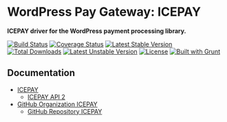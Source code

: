 # WordPress Pay Gateway: ICEPAY

**ICEPAY driver for the WordPress payment processing library.**

[![Build Status](https://travis-ci.org/wp-pay-gateways/icepay.svg?branch=develop)](https://travis-ci.org/wp-pay-gateways/icepay)
[![Coverage Status](https://coveralls.io/repos/wp-pay-gateways/icepay/badge.svg?branch=master&service=github)](https://coveralls.io/github/wp-pay-gateways/icepay?branch=master)
[![Latest Stable Version](https://poser.pugx.org/wp-pay-gateways/icepay/v/stable.svg)](https://packagist.org/packages/wp-pay-gateways/icepay)
[![Total Downloads](https://poser.pugx.org/wp-pay-gateways/icepay/downloads.svg)](https://packagist.org/packages/wp-pay-gateways/icepay)
[![Latest Unstable Version](https://poser.pugx.org/wp-pay-gateways/icepay/v/unstable.svg)](https://packagist.org/packages/wp-pay-gateways/icepay)
[![License](https://poser.pugx.org/wp-pay-gateways/icepay/license.svg)](https://packagist.org/packages/wp-pay-gateways/icepay)
[![Built with Grunt](https://cdn.gruntjs.com/builtwith.png)](http://gruntjs.com/)

## Documentation

*	[ICEPAY](http://www.icepay.com/)
	*	[ICEPAY API 2](http://www.icepay.com/api-2-en)
*	[GitHub Organization ICEPAY](https://github.com/icepay)
	*	[GitHub Repository ICEPAY](https://github.com/icepay/icepay)
